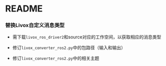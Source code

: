 # README

### 替换Livox自定义消息类型

- 需下载`livox_ros_driver2`和source对应的工作空间，以获取相应的消息类型

- 修订`livox_converter_ros2.py`中的包路径（输入和输出）

- 修订`livox_converter_ros2.py`中的相关主题
